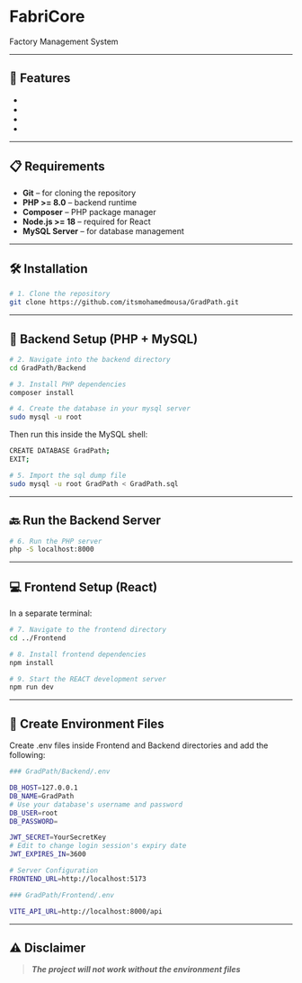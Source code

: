 # FabriCore

Factory Management System

---

## 🚀 Features

- 
-
- 
- 

---

## 📋 Requirements

- **Git** – for cloning the repository
- **PHP >= 8.0** – backend runtime
- **Composer** – PHP package manager
- **Node.js >= 18** – required for React
- **MySQL Server** – for database management

---

## 🛠️ Installation

```bash
# 1. Clone the repository
git clone https://github.com/itsmohamedmousa/GradPath.git
```

---

## 📂 Backend Setup (PHP + MySQL)

```bash
# 2. Navigate into the backend directory
cd GradPath/Backend

# 3. Install PHP dependencies
composer install

# 4. Create the database in your mysql server
sudo mysql -u root
```

Then run this inside the MySQL shell:

```bash
CREATE DATABASE GradPath;
EXIT;
```

```bash
# 5. Import the sql dump file
sudo mysql -u root GradPath < GradPath.sql
```

---

## 🔙 Run the Backend Server

```bash
# 6. Run the PHP server
php -S localhost:8000
```

---

## 💻 Frontend Setup (React)

In a separate terminal:

```bash
# 7. Navigate to the frontend directory
cd ../Frontend

# 8. Install frontend dependencies
npm install

# 9. Start the REACT development server
npm run dev
```

---

## 🔐 Create Environment Files

Create .env files inside Frontend and Backend directories and add the following:

```bash
### GradPath/Backend/.env

DB_HOST=127.0.0.1
DB_NAME=GradPath
# Use your database's username and password
DB_USER=root
DB_PASSWORD=

JWT_SECRET=YourSecretKey
# Edit to change login session's expiry date
JWT_EXPIRES_IN=3600

# Server Configuration
FRONTEND_URL=http://localhost:5173
```

```bash
### GradPath/Frontend/.env

VITE_API_URL=http://localhost:8000/api
```

---

## ⚠️ Disclaimer

> **_The project will not work without the environment files_**
